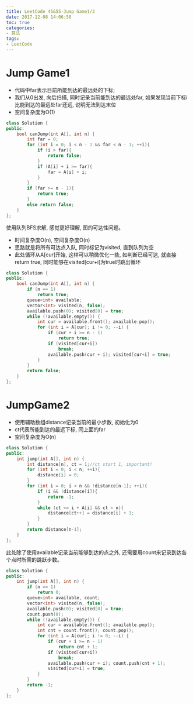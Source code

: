 ```yaml
---
title: LeetCode 45&55-Jump Game1/2
date: 2017-12-08 14:06:50
toc: true
categories: 
- 算法
tags:
- LeetCode
---
```

# Jump Game1
* 代码中far表示目前所能到达的最远处的下标;
* 我们从0出发, 向后扫描, 同时记录当前能到达的最远处far, 如果发现当前下标i比能到达的最远处far还远, 说明无法到达末位
* 空间复杂度为O(1)

```cpp
class Solution {
public:
    bool canJump(int A[], int n) {
        int far = 0;
        for (int i = 0; i < n - 1 && far < n - 1; ++i){
            if (i > far){
                return false;
            }
            if (A[i] + i >= far){
                far = A[i] + i;
            }
        }
        if (far >= n - 1){
            return true;
        }
        else return false;
    }
};
```
使用队列BFS求解, 感觉更好理解, 图的可达性问题。
* 时间复杂度O(n), 空间复杂度O(n)
* 思路就是将所有可达点入队, 同时标记为visited, 直到队列为空
* 此处循环从A[cur]开始, 这样可以稍微优化一些, 如判断已经可达, 就直接return true, 同时能够在visited[cur+i]为true时跳出循环

```cpp
class Solution {
public:
    bool canJump(int A[], int n) {
        if (n == 1)
            return true;
        queue<int> available;
        vector<int> visited(n, false);
        available.push(0); visited[0] = true;
        while (!available.empty()) {
            int cur = available.front(); available.pop();
            for (int i = A[cur]; i != 0; --i) {
                if (cur + i >= n - 1)
                    return true;
                if (visited[cur+i])
                    break;
                available.push(cur + i); visited[cur+i] = true;
            }
        }
        return false;
    }
};
```

# JumpGame2
* 使用辅助数组distance记录当前的最小步数, 初始化为0
* ct代表所能到达的最远下标, 同上面的far
* 空间复杂度为O(n)

```cpp
class Solution {
public:
    int jump(int A[], int n) {
        int distance[n], ct = 1;//ct start 1, important!
        for (int i = 0; i < n; ++i){
            distance[i] = 0;
        }
        for (int i = 0; i < n && !distance[n-1]; ++i){
            if (i && !distance[i]){
                return -1;
            }
            while (ct <= i + A[i] && ct < n){
                distance[ct++] = distance[i] + 1;
            }
        }
        return distance[n-1];
    }
};
```
此处除了使用available记录当前能够到达的点之外, 还需要用count来记录到达各个点时所需的跳跃步数。

```cpp
class Solution {
public:
    int jump(int A[], int n) {
        if (n == 1)
            return 0;
        queue<int> available, count;
        vector<int> visited(n, false);
        available.push(0); visited[0] = true;
        count.push(0);
        while (!available.empty()) {
            int cur = available.front(); available.pop();
            int cnt = count.front(); count.pop();
            for (int i = A[cur]; i != 0; --i) {
                if (cur + i >= n - 1)
                    return cnt + 1;
                if (visited[cur+i])
                    break;
                available.push(cur + i); count.push(cnt + 1);
                visited[cur+i] = true;
            }
        }
        return -1;
    }
};
```